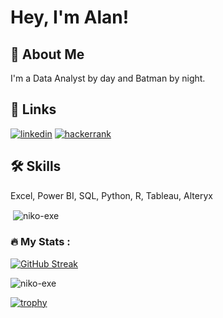 # Hey, I'm Alan! 


## 🚀 About Me
I'm a Data Analyst by day and Batman by night.

## 🔗 Links
[![linkedin](https://img.shields.io/badge/linkedin-0A66C2?style=for-the-badge&logo=linkedin&logoColor=white)](https://www.linkedin.com/in/nichoolas-alan/)
[![hackerrank](https://img.shields.io/badge/hackerrank-2EC866?style=for-the-badge&logo=hackerrank&logoColor=white)](https://www.hackerrank.com/profile/nichoolasalan/)

## 🛠 Skills
Excel, Power BI, SQL, Python, R, Tableau, Alteryx 
<p>&nbsp;<img align="center" src="https://github-readme-stats.vercel.app/api?username=niko-exe&show_icons=true&locale=en" alt="niko-exe" /></p>


### :fire: My Stats :

[![GitHub Streak](http://github-readme-streak-stats.herokuapp.com?user=niko-exe&theme=dark&background=000000)](https://git.io/streak-stats)

<p align="left"> <img src="https://komarev.com/ghpvc/?username=niko-exe&label=Profile%20views&color=0e75b6&style=flat" alt="niko-exe" /> </p>

[![trophy](https://github-profile-trophy.vercel.app/?username=niko-exe&theme=onedark)](https://github.com/ryo-ma/github-profile-trophy)

